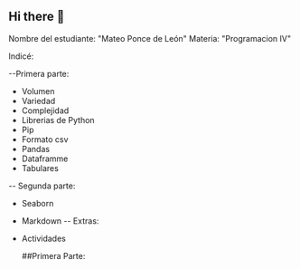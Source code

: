 ## Hi there 👋
Nombre del estudiante: "Mateo Ponce de León"
Materia: "Programacion IV"

Indicé:

--Primera parte:

- Volumen                    
- Variedad                      
- Complejidad                  
- Librerias de Python          
- Pip                         
- Formato csv                 
- Pandas                      
- Dataframme                
- Tabulares

-- Segunda parte:                   

- Seaborn
- Markdown
-- Extras:

- Actividades


  ##Primera Parte:
  
